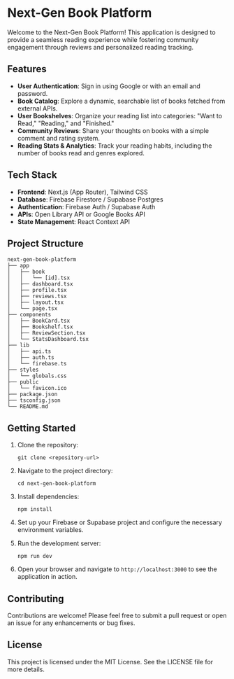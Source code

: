 # Next-Gen Book Platform

Welcome to the Next-Gen Book Platform! This application is designed to provide a seamless reading experience while fostering community engagement through reviews and personalized reading tracking.

## Features

- **User Authentication**: Sign in using Google or with an email and password.
- **Book Catalog**: Explore a dynamic, searchable list of books fetched from external APIs.
- **User Bookshelves**: Organize your reading list into categories: "Want to Read," "Reading," and "Finished."
- **Community Reviews**: Share your thoughts on books with a simple comment and rating system.
- **Reading Stats & Analytics**: Track your reading habits, including the number of books read and genres explored.

## Tech Stack

- **Frontend**: Next.js (App Router), Tailwind CSS
- **Database**: Firebase Firestore / Supabase Postgres
- **Authentication**: Firebase Auth / Supabase Auth
- **APIs**: Open Library API or Google Books API
- **State Management**: React Context API

## Project Structure

```
next-gen-book-platform
├── app
│   ├── book
│   │   └── [id].tsx
│   ├── dashboard.tsx
│   ├── profile.tsx
│   ├── reviews.tsx
│   ├── layout.tsx
│   └── page.tsx
├── components
│   ├── BookCard.tsx
│   ├── Bookshelf.tsx
│   ├── ReviewSection.tsx
│   └── StatsDashboard.tsx
├── lib
│   ├── api.ts
│   ├── auth.ts
│   └── firebase.ts
├── styles
│   └── globals.css
├── public
│   └── favicon.ico
├── package.json
├── tsconfig.json
└── README.md
```

## Getting Started

1. Clone the repository:
   ```
   git clone <repository-url>
   ```

2. Navigate to the project directory:
   ```
   cd next-gen-book-platform
   ```

3. Install dependencies:
   ```
   npm install
   ```

4. Set up your Firebase or Supabase project and configure the necessary environment variables.

5. Run the development server:
   ```
   npm run dev
   ```

6. Open your browser and navigate to `http://localhost:3000` to see the application in action.

## Contributing

Contributions are welcome! Please feel free to submit a pull request or open an issue for any enhancements or bug fixes.

## License

This project is licensed under the MIT License. See the LICENSE file for more details.